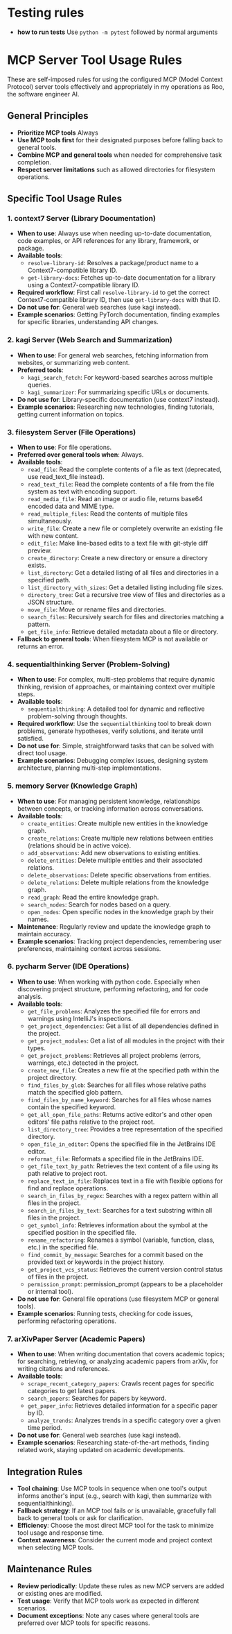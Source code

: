 # Testing rules
- **how to run tests** Use `python -m pytest` followed by normal arguments

# MCP Server Tool Usage Rules

These are self-imposed rules for using the configured MCP (Model Context Protocol) server tools effectively and appropriately in my operations as Roo, the software engineer AI.

## General Principles
- **Prioritize MCP tools** Always
- **Use MCP tools first** for their designated purposes before falling back to general tools.
- **Combine MCP and general tools** when needed for comprehensive task completion.
- **Respect server limitations** such as allowed directories for filesystem operations.

## Specific Tool Usage Rules

### 1. context7 Server (Library Documentation)
- **When to use**: Always use when needing up-to-date documentation, code examples, or API references for any library, framework, or package.
- **Available tools**:
  - `resolve-library-id`: Resolves a package/product name to a Context7-compatible library ID.
  - `get-library-docs`: Fetches up-to-date documentation for a library using a Context7-compatible library ID.
- **Required workflow**: First call `resolve-library-id` to get the correct Context7-compatible library ID, then use `get-library-docs` with that ID.
- **Do not use for**: General web searches (use kagi instead).
- **Example scenarios**: Getting PyTorch documentation, finding examples for specific libraries, understanding API changes.

### 2. kagi Server (Web Search and Summarization)
- **When to use**: For general web searches, fetching information from websites, or summarizing web content.
- **Preferred tools**:
  - `kagi_search_fetch`: For keyword-based searches across multiple queries.
  - `kagi_summarizer`: For summarizing specific URLs or documents.
- **Do not use for**: Library-specific documentation (use context7 instead).
- **Example scenarios**: Researching new technologies, finding tutorials, getting current information on topics.

### 3. filesystem Server (File Operations)
- **When to use**: For file operations.
- **Preferred over general tools when**: Always.
- **Available tools**:
  - `read_file`: Read the complete contents of a file as text (deprecated, use read_text_file instead).
  - `read_text_file`: Read the complete contents of a file from the file system as text with encoding support.
  - `read_media_file`: Read an image or audio file, returns base64 encoded data and MIME type.
  - `read_multiple_files`: Read the contents of multiple files simultaneously.
  - `write_file`: Create a new file or completely overwrite an existing file with new content.
  - `edit_file`: Make line-based edits to a text file with git-style diff preview.
  - `create_directory`: Create a new directory or ensure a directory exists.
  - `list_directory`: Get a detailed listing of all files and directories in a specified path.
  - `list_directory_with_sizes`: Get a detailed listing including file sizes.
  - `directory_tree`: Get a recursive tree view of files and directories as a JSON structure.
  - `move_file`: Move or rename files and directories.
  - `search_files`: Recursively search for files and directories matching a pattern.
  - `get_file_info`: Retrieve detailed metadata about a file or directory.
- **Fallback to general tools**: When filesystem MCP is not available or returns an error.

### 4. sequentialthinking Server (Problem-Solving)
- **When to use**: For complex, multi-step problems that require dynamic thinking, revision of approaches, or maintaining context over multiple steps.
- **Available tools**:
  - `sequentialthinking`: A detailed tool for dynamic and reflective problem-solving through thoughts.
- **Required workflow**: Use the `sequentialthinking` tool to break down problems, generate hypotheses, verify solutions, and iterate until satisfied.
- **Do not use for**: Simple, straightforward tasks that can be solved with direct tool usage.
- **Example scenarios**: Debugging complex issues, designing system architecture, planning multi-step implementations.


### 5. memory Server (Knowledge Graph)
- **When to use**: For managing persistent knowledge, relationships between concepts, or tracking information across conversations.
- **Available tools**:
  - `create_entities`: Create multiple new entities in the knowledge graph.
  - `create_relations`: Create multiple new relations between entities (relations should be in active voice).
  - `add_observations`: Add new observations to existing entities.
  - `delete_entities`: Delete multiple entities and their associated relations.
  - `delete_observations`: Delete specific observations from entities.
  - `delete_relations`: Delete multiple relations from the knowledge graph.
  - `read_graph`: Read the entire knowledge graph.
  - `search_nodes`: Search for nodes based on a query.
  - `open_nodes`: Open specific nodes in the knowledge graph by their names.
- **Maintenance**: Regularly review and update the knowledge graph to maintain accuracy.
- **Example scenarios**: Tracking project dependencies, remembering user preferences, maintaining context across sessions.

### 6. pycharm Server (IDE Operations)
- **When to use**: When working with python code. Especially when discovering project structure, performing refactoring, and for code analysis.
- **Available tools**:
  - `get_file_problems`: Analyzes the specified file for errors and warnings using IntelliJ's inspections.
  - `get_project_dependencies`: Get a list of all dependencies defined in the project.
  - `get_project_modules`: Get a list of all modules in the project with their types.
  - `get_project_problems`: Retrieves all project problems (errors, warnings, etc.) detected in the project.
  - `create_new_file`: Creates a new file at the specified path within the project directory.
  - `find_files_by_glob`: Searches for all files whose relative paths match the specified glob pattern.
  - `find_files_by_name_keyword`: Searches for all files whose names contain the specified keyword.
  - `get_all_open_file_paths`: Returns active editor's and other open editors' file paths relative to the project root.
  - `list_directory_tree`: Provides a tree representation of the specified directory.
  - `open_file_in_editor`: Opens the specified file in the JetBrains IDE editor.
  - `reformat_file`: Reformats a specified file in the JetBrains IDE.
  - `get_file_text_by_path`: Retrieves the text content of a file using its path relative to project root.
  - `replace_text_in_file`: Replaces text in a file with flexible options for find and replace operations.
  - `search_in_files_by_regex`: Searches with a regex pattern within all files in the project.
  - `search_in_files_by_text`: Searches for a text substring within all files in the project.
  - `get_symbol_info`: Retrieves information about the symbol at the specified position in the specified file.
  - `rename_refactoring`: Renames a symbol (variable, function, class, etc.) in the specified file.
  - `find_commit_by_message`: Searches for a commit based on the provided text or keywords in the project history.
  - `get_project_vcs_status`: Retrieves the current version control status of files in the project.
  - `permission_prompt`: permission_prompt (appears to be a placeholder or internal tool).
- **Do not use for**: General file operations (use filesystem MCP or general tools).
- **Example scenarios**: Running tests, checking for code issues, performing refactoring operations.

### 7. arXivPaper Server (Academic Papers)
- **When to use**: When writing documentation that covers academic topics; for searching, retrieving, or analyzing academic papers from arXiv, for writing citations and references.
- **Available tools**:
  - `scrape_recent_category_papers`: Crawls recent pages for specific categories to get latest papers.
  - `search_papers`: Searches for papers by keyword.
  - `get_paper_info`: Retrieves detailed information for a specific paper by ID.
  - `analyze_trends`: Analyzes trends in a specific category over a given time period.
- **Do not use for**: General web searches (use kagi instead).
- **Example scenarios**: Researching state-of-the-art methods, finding related work, staying updated on academic developments.

## Integration Rules
- **Tool chaining**: Use MCP tools in sequence when one tool's output informs another's input (e.g., search with kagi, then summarize with sequentialthinking).
- **Fallback strategy**: If an MCP tool fails or is unavailable, gracefully fall back to general tools or ask for clarification.
- **Efficiency**: Choose the most direct MCP tool for the task to minimize tool usage and response time.
- **Context awareness**: Consider the current mode and project context when selecting MCP tools.

## Maintenance Rules
- **Review periodically**: Update these rules as new MCP servers are added or existing ones are modified.
- **Test usage**: Verify that MCP tools work as expected in different scenarios.
- **Document exceptions**: Note any cases where general tools are preferred over MCP tools for specific reasons.